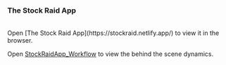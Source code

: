 ### The Stock Raid App

<br />
Open [The Stock Raid App](https://stockraid.netlify.app/) to view it in the browser.

Open [StockRaidApp_Workflow](https://whimsical.com/64SG7mBrWi1fSCT2UVVtn9) to view the behind the scene dynamics.
